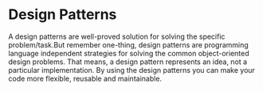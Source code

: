 # Design Patterns
A design patterns are well-proved solution for solving the specific problem/task.But remember one-thing, design patterns are programming language independent strategies for solving the common object-oriented design problems. That means, a design pattern represents an idea, not a particular implementation.  By using the design patterns you can make your code more flexible, reusable and maintainable.
